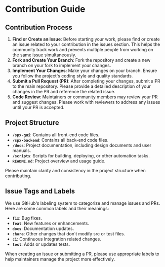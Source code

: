 # Contribution Guide

## Contribution Process

1. **Find or Create an Issue**: Before starting your work, please find or create an issue related to your contribution in the issues section. This helps the community track work and prevents multiple people from working on the same issue simultaneously.
2. **Fork and Create Your Branch**: Fork the repository and create a new branch on your fork to implement your changes.
3. **Implement Your Changes**: Make your changes on your branch. Ensure you follow the project's coding style and quality standards.
4. **Submit a Pull Request (PR)**: After completing your changes, submit a PR to the main repository. Please provide a detailed description of your changes in the PR and reference the related issue.
5. **Code Review**: Maintainers or community members may review your PR and suggest changes. Please work with reviewers to address any issues until your PR is accepted.

## Project Structure

- **`/spx-gui`**: Contains all front-end code files.
- **`/spx-backend`**: Contains all back-end code files.
- **`/docs`**: Project documentation, including design documents and user manuals.
- **`/scripts`**: Scripts for building, deploying, or other automation tasks.
- **`README.md`**: Project overview and usage guide.

Please maintain clarity and consistency in the project structure when contributing.

## Issue Tags and Labels

We use GitHub's labeling system to categorize and manage issues and PRs. Here are some common labels and their meanings:

- **`fix`**: Bug fixes.
- **`feat`**: New features or enhancements.
- **`docs`**: Documentation updates.
- **`chore`**: Other changes that don't modify src or test files.
- **`ci`**: Continuous Integration related changes.
- **`test`**: Adds or updates tests.

When creating an issue or submitting a PR, please use appropriate labels to help maintainers manage the project more effectively.

